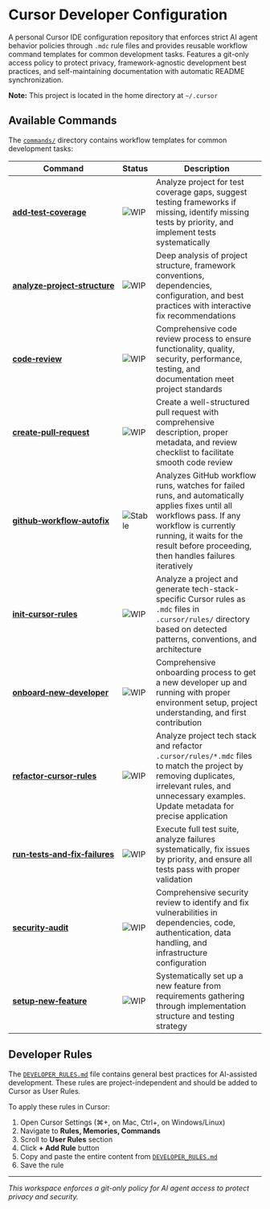 # Cursor Developer Configuration

A personal Cursor IDE configuration repository that enforces strict AI agent behavior policies through `.mdc` rule files and provides reusable workflow command templates for common development tasks. Features a git-only access policy to protect privacy, framework-agnostic development best practices, and self-maintaining documentation with automatic README synchronization.

**Note:** This project is located in the home directory at `~/.cursor`

## Available Commands

The [`commands/`](commands/) directory contains workflow templates for common development tasks:

| Command | Status | Description |
|---------|--------|-------------|
| [**add&#8209;test&#8209;coverage**](commands/add-test-coverage.md) | ![WIP](https://img.shields.io/badge/status-WIP-yellow) | Analyze project for test coverage gaps, suggest testing frameworks if missing, identify missing tests by priority, and implement tests systematically |
| [**analyze&#8209;project&#8209;structure**](commands/analyze-project-structure.md) | ![WIP](https://img.shields.io/badge/status-WIP-yellow) | Deep analysis of project structure, framework conventions, dependencies, configuration, and best practices with interactive fix recommendations |
| [**code&#8209;review**](commands/code-review.md) | ![WIP](https://img.shields.io/badge/status-WIP-yellow) | Comprehensive code review process to ensure functionality, quality, security, performance, testing, and documentation meet project standards |
| [**create&#8209;pull&#8209;request**](commands/create-pull-request.md) | ![WIP](https://img.shields.io/badge/status-WIP-yellow) | Create a well-structured pull request with comprehensive description, proper metadata, and review checklist to facilitate smooth code review |
| [**github&#8209;workflow&#8209;autofix**](commands/github-workflow-autofix.md) | ![Stable](https://img.shields.io/badge/status-stable-green) | Analyzes GitHub workflow runs, watches for failed runs, and automatically applies fixes until all workflows pass. If any workflow is currently running, it waits for the result before proceeding, then handles failures iteratively |
| [**init&#8209;cursor&#8209;rules**](commands/init-cursor-rules.md) | ![WIP](https://img.shields.io/badge/status-WIP-yellow) | Analyze a project and generate tech-stack-specific Cursor rules as `.mdc` files in `.cursor/rules/` directory based on detected patterns, conventions, and architecture |
| [**onboard&#8209;new&#8209;developer**](commands/onboard-new-developer.md) | ![WIP](https://img.shields.io/badge/status-WIP-yellow) | Comprehensive onboarding process to get a new developer up and running with proper environment setup, project understanding, and first contribution |
| [**refactor&#8209;cursor&#8209;rules**](commands/refactor-cursor-rules.md) | ![WIP](https://img.shields.io/badge/status-WIP-yellow) | Analyze project tech stack and refactor `.cursor/rules/*.mdc` files to match the project by removing duplicates, irrelevant rules, and unnecessary examples. Update metadata for precise application |
| [**run&#8209;tests&#8209;and&#8209;fix&#8209;failures**](commands/run-tests-and-fix-failures.md) | ![WIP](https://img.shields.io/badge/status-WIP-yellow) | Execute full test suite, analyze failures systematically, fix issues by priority, and ensure all tests pass with proper validation |
| [**security&#8209;audit**](commands/security-audit.md) | ![WIP](https://img.shields.io/badge/status-WIP-yellow) | Comprehensive security review to identify and fix vulnerabilities in dependencies, code, authentication, data handling, and infrastructure configuration |
| [**setup&#8209;new&#8209;feature**](commands/setup-new-feature.md) | ![WIP](https://img.shields.io/badge/status-WIP-yellow) | Systematically set up a new feature from requirements gathering through implementation structure and testing strategy |

## Developer Rules

The [`DEVELOPER_RULES.md`](DEVELOPER_RULES.md) file contains general best practices for AI-assisted development. These rules are project-independent and should be added to Cursor as User Rules.

To apply these rules in Cursor:
1. Open Cursor Settings (⌘+, on Mac, Ctrl+, on Windows/Linux)
2. Navigate to **Rules, Memories, Commands**
3. Scroll to **User Rules** section
4. Click **+ Add Rule** button
5. Copy and paste the entire content from [`DEVELOPER_RULES.md`](DEVELOPER_RULES.md)
6. Save the rule

---

*This workspace enforces a git-only policy for AI agent access to protect privacy and security.*
